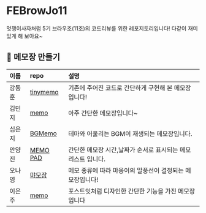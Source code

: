 # FEBrowJo11

멋쟁이사자처럼 5기 브라우조(11조)의 코드리뷰를 위한 레포지토리입니다!
다같이 재미있게 해 보아요~

## 📝 메모장 만들기

| 이름   | repo                                                  | 설명                                                  |
| :----- | :---------------------------------------------------- | :---------------------------------------------------- |
| 강동훈 | [tinymemo](https://github.com/starcradle101/tinymemo) | 기존에 주어진 코드로 간단하게 구현해 본 메모장입니다! |
| 김민지 | [memo](https://github.com/kimmming/mymemo)            | 아주 간단한 메모장입니다~                                          |
| 심은지 | [BGMemo](https://github.com/planted-ji/BGMemo)       | 테마와 어울리는 BGM이 재생되는 메모장입니다.             |
| 안양진 | [MEMO PAD](https://github.com/anyangjin/memo-pad.git)     | 간단한 메모장 시간,날짜가 순서로 표시되는 메모 리스트 입니다.                                             |
| 오나영 | [먀모장](https://github.com/ony540/MEow-MO)           | 메모 종류에 따라 먀옹이의 말풍선이 결정되는 메모장입니다!                       |
| 이은주 | [memo](https://github.com/eunjoo0311/memo)            | 포스트잇처럼 디자인한 간단한 기능을 가진 메모장입니다 |
